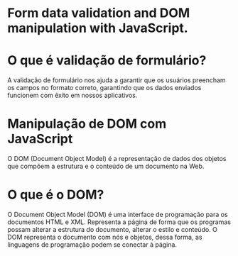 # Form data validation and DOM manipulation with JavaScript.

# O que é validação de formulário?

A validação de formulário nos ajuda a garantir que os usuários preencham os campos no formato correto, garantindo que os dados enviados funcionem com êxito em nossos aplicativos.

# Manipulação de DOM com JavaScript

O DOM (Document Object Model) é a representação de dados dos objetos que compõem a estrutura e o conteúdo de um documento na Web.

# O que é o DOM?

O Document Object Model (DOM) é uma interface de programação para os documentos HTML e XML. Representa a página de forma que os programas possam alterar a estrutura do documento, alterar o estilo e conteúdo. O DOM representa o documento com nós e objetos, dessa forma, as linguagens de programação podem se conectar à página.
